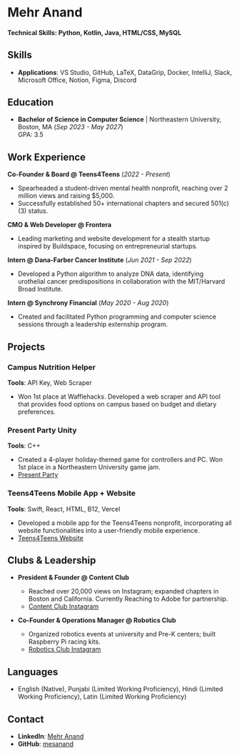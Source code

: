 # Mehr Anand

#### Technical Skills: Python, Kotlin, Java, HTML/CSS, MySQL
## Skills
- **Applications**: VS Studio, GitHub, LaTeX, DataGrip, Docker, IntelliJ, Slack, Microsoft Office, Notion, Figma, Discord


## Education
- **Bachelor of Science in Computer Science** | Northeastern University, Boston, MA (_Sep 2023 - May 2027_)  
  GPA: 3.5

## Work Experience

**Co-Founder & Board @ Teens4Teens** (_2022 - Present_)  
- Spearheaded a student-driven mental health nonprofit, reaching over 2 million views and raising $5,000.  
- Successfully established 50+ international chapters and secured 501(c)(3) status.

**CMO & Web Developer @ Frontera**  
- Leading marketing and website development for a stealth startup inspired by Buildspace, focusing on entrepreneurial startups.

**Intern @ Dana-Farber Cancer Institute** (_Jun 2021 - Sep 2022_)  
- Developed a Python algorithm to analyze DNA data, identifying urothelial cancer predispositions in collaboration with the MIT/Harvard Broad Institute.

**Intern @ Synchrony Financial** (_May 2020 - Aug 2020_)  
- Created and facilitated Python programming and computer science sessions through a leadership externship program.

## Projects

### Campus Nutrition Helper
**Tools**: API Key, Web Scraper  
- Won 1st place at Wafflehacks. Developed a web scraper and API tool that provides food options on campus based on budget and dietary preferences.

### Present Party Unity
**Tools**: C++  
- Created a 4-player holiday-themed game for controllers and PC. Won 1st place in a Northeastern University game jam.
- [Present Party](https://fizzy214.itch.io/present-party)

### Teens4Teens Mobile App + Website
**Tools**: Swift, React, HTML, B12, Vercel  
- Developed a mobile app for the Teens4Teens nonprofit, incorporating all website functionalities into a user-friendly mobile experience.
- [Teens4Teens Website](https://www.teens4teens.net/)

## Clubs & Leadership

- **President & Founder @ Content Club**  
  - Reached over 20,000 views on Instagram; expanded chapters in Boston and California. Currently Reaching to Adobe for partnership.
  - [Content Club Instagram](https://www.instagram.com/neucontentclub/reels/)
  
- **Co-Founder & Operations Manager @ Robotics Club**  
  - Organized robotics events at university and Pre-K centers; built Raspberry Pi racing kits.
  - [Robotics Club Instagram](https://www.instagram.com/neuoak_robotics/)

## Languages
- English (Native), Punjabi (Limited Working Proficiency), Hindi (Limited Working Proficiency), Latin (Limited Working Proficiency)

## Contact
- **LinkedIn**: [Mehr Anand](https://www.linkedin.com/in/mehr-anand/)  
- **GitHub**: [mesanand](https://github.com/mesanand)

